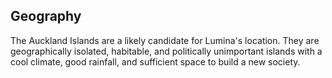 ## Geography

The Auckland Islands are a likely candidate for Lumina's location. They are geographically isolated, habitable, and politically unimportant islands with a cool climate, good rainfall, and sufficient space to build a new society.